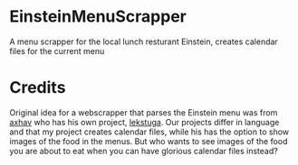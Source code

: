 # EinsteinMenuScrapper
A menu scrapper for the local lunch resturant Einstein, creates calendar files for the current menu

# Credits
Original idea for a webscrapper that parses the Einstein menu was from [axhav](https://github.com/axhav/) who has his own project, [lekstuga](https://github.com/axhav/lekstuga). Our projects differ in language and that my project creates calendar files, while his has the option to show images of the food in the menus. But who wants to see images of the food you are about to eat when you can have glorious calendar files instead?